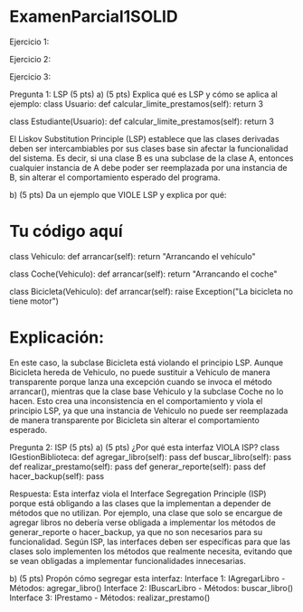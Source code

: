 # ExamenParcial1SOLID
Ejercicio 1: 



Ejercicio 2: 


Ejercicio 3:



Pregunta 1: LSP (5 pts)
a) (5 pts) Explica qué es LSP y cómo se aplica al ejemplo:
class Usuario:
    def calcular_limite_prestamos(self):
        return 3

class Estudiante(Usuario):
    def calcular_limite_prestamos(self):
        return 3

El Liskov Substitution Principle (LSP) establece que las clases derivadas deben ser intercambiables por sus clases base sin afectar la funcionalidad del sistema. Es decir, si una clase B es una subclase de la clase A, entonces cualquier instancia de A debe poder ser reemplazada por una instancia de B, sin alterar el comportamiento esperado del programa.

b) (5 pts) Da un ejemplo que VIOLE LSP y explica por qué:
# Tu código aquí
class Vehiculo:
    def arrancar(self):
        return "Arrancando el vehículo"

class Coche(Vehiculo):
    def arrancar(self):
        return "Arrancando el coche"

class Bicicleta(Vehiculo):
    def arrancar(self):
        raise Exception("La bicicleta no tiene motor")




# Explicación:
En este caso, la subclase Bicicleta está violando el principio LSP. Aunque Bicicleta hereda de Vehiculo, no puede sustituir a Vehiculo de manera transparente porque lanza una excepción cuando se invoca el método arrancar(), mientras que la clase base Vehiculo y la subclase Coche no lo hacen. Esto crea una inconsistencia en el comportamiento y viola el principio LSP, ya que una instancia de Vehiculo no puede ser reemplazada de manera transparente por Bicicleta sin alterar el comportamiento esperado.

Pregunta 2: ISP (5 pts)
a) (5 pts) ¿Por qué esta interfaz VIOLA ISP?
class IGestionBiblioteca:
    def agregar_libro(self): pass
    def buscar_libro(self): pass
    def realizar_prestamo(self): pass
    def generar_reporte(self): pass
    def hacer_backup(self): pass

Respuesta:
Esta interfaz viola el Interface Segregation Principle (ISP) porque está obligando a las clases que la implementan a depender de métodos que no utilizan. Por ejemplo, una clase que solo se encargue de agregar libros no debería verse obligada a implementar los métodos de generar_reporte o hacer_backup, ya que no son necesarios para su funcionalidad. Según ISP, las interfaces deben ser específicas para que las clases solo implementen los métodos que realmente necesita, evitando que se vean obligadas a implementar funcionalidades innecesarias.


b) (5 pts) Propón cómo segregar esta interfaz:
Interface 1: IAgregarLibro  -   Métodos: agregar_libro()
Interface 2: IBuscarLibro  -  Métodos: buscar_libro()
Interface 3: IPrestamo     -  Métodos: realizar_prestamo()

